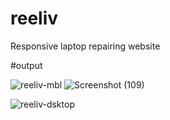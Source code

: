 # reeliv
Responsive laptop repairing website 


#output

![reeliv-mbl](https://github.com/rupjyoti239-dev/reeliv/assets/65494066/8c6daf47-6b4a-41ef-ad9b-f4cafb1fd4a8)  ![Screenshot (109)](https://github.com/rupjyoti239-dev/reeliv/assets/65494066/4c57824c-c194-41e6-b7e5-083723e53ac4)


![reeliv-dsktop](https://github.com/rupjyoti239-dev/reeliv/assets/65494066/64c2a142-4fa9-4058-978b-0bb643d80901)
